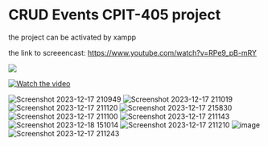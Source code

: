# CRUD Events CPIT-405 project 

the project can be activated by xampp

the link to screeencast: https://www.youtube.com/watch?v=RPe9_pB-mRY

[![](./youtube-screenshot.png)](https://www.youtube.com/watch?v=RPe9_pB-mRY)

[![Watch the video](https://img.youtube.com/vi/RPe9_pB-mRY/default.jpg)](https://youtu.be/RPe9_pB-mRY)


![Screenshot 2023-12-17 210949](https://github.com/HassanTayeb/cpit405-project/assets/98516470/d5da774e-e4a2-440c-aed2-f031748b8873)
![Screenshot 2023-12-17 211019](https://github.com/HassanTayeb/cpit405-project/assets/98516470/a1e485b6-1ddc-4e1a-8a42-8f8a9706e27b)
![Screenshot 2023-12-17 211120](https://github.com/HassanTayeb/cpit405-project/assets/98516470/8b4d3123-40a2-4b07-880f-7109b72f6530)
![Screenshot 2023-12-17 215830](https://github.com/HassanTayeb/cpit405-project/assets/98516470/dfaf1993-969d-45a7-be4d-f39d5d35c652)
![Screenshot 2023-12-17 211100](https://github.com/HassanTayeb/cpit405-project/assets/98516470/269a4226-747f-4fc8-818b-f93bf7dda2db)
![Screenshot 2023-12-17 211143](https://github.com/HassanTayeb/cpit405-project/assets/98516470/e3486bdc-e854-47c4-9d65-c37d8b7c0b3e)
![Screenshot 2023-12-18 151014](https://github.com/HassanTayeb/cpit405-project/assets/98516470/bb869b1d-261b-48cc-b4ba-59e3b623b3f4)
![Screenshot 2023-12-17 211210](https://github.com/HassanTayeb/cpit405-project/assets/98516470/ee2f3def-eb62-46be-9d4f-36fb7ecca1f1)
![image](https://github.com/HassanTayeb/cpit405-project/assets/98516470/d0f00a56-653a-482e-93ad-e300d01dfaeb)
![Screenshot 2023-12-17 211243](https://github.com/HassanTayeb/cpit405-project/assets/98516470/74a95ab8-299c-4062-8d23-fe0eb26d048a)

